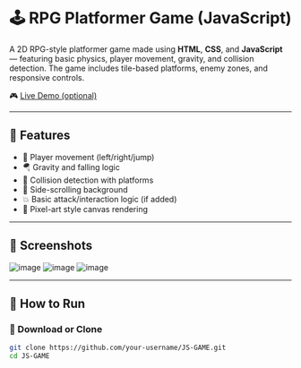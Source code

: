 # 🕹️ RPG Platformer Game (JavaScript)

A 2D RPG-style platformer game made using **HTML**, **CSS**, and **JavaScript** — featuring basic physics, player movement, gravity, and collision detection. The game includes tile-based platforms, enemy zones, and responsive controls.

🎮 [Live Demo (optional)](https://js-game-lake.vercel.app/start.html)

---

## 🧩 Features

- 🧍 Player movement (left/right/jump)
- 🪂 Gravity and falling logic
- 🧱 Collision detection with platforms
- 🌄 Side-scrolling background
- 💥 Basic attack/interaction logic (if added)
- 🎨 Pixel-art style canvas rendering

---

## 📸 Screenshots

![image](https://github.com/user-attachments/assets/8311249f-75b0-4859-b802-43983b648d01)
![image](https://github.com/user-attachments/assets/30c5b1f2-69a8-4978-a5db-4c3f1a1b616c)
![image](https://github.com/user-attachments/assets/2d50d3e1-31b3-48d4-bd20-174691eb3050)



---

## 🚀 How to Run

### 📁 Download or Clone
```bash
git clone https://github.com/your-username/JS-GAME.git
cd JS-GAME
